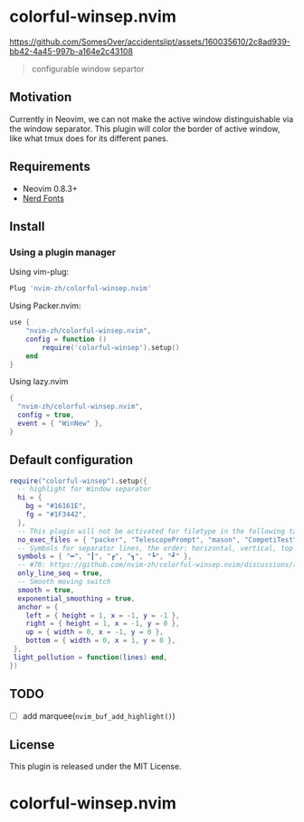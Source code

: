 # colorful-winsep.nvim


https://github.com/SomesOver/accidentslipt/assets/160035610/2c8ad939-bb42-4a45-997b-a164e2c43108
> configurable window separtor

## Motivation

Currently in Neovim, we can not make the active window distinguishable via the window separator.
This plugin will color the border of active window, like what tmux does for its different panes.

## Requirements

+ Neovim 0.8.3+
+ [Nerd Fonts](https://www.nerdfonts.com/)

## Install
### Using a plugin manager

Using vim-plug:

```lua
Plug 'nvim-zh/colorful-winsep.nvim'
```

Using Packer.nvim:

```lua
use {
    "nvim-zh/colorful-winsep.nvim",
    config = function ()
        require('colorful-winsep').setup()
    end
}
```

Using lazy.nvim

```lua
{
  "nvim-zh/colorful-winsep.nvim",
  config = true,
  event = { "WinNew" },
}
```

## Default configuration

```lua
require("colorful-winsep").setup({
  -- highlight for Window separator
  hi = {
    bg = "#16161E",
    fg = "#1F3442",
  },
  -- This plugin will not be activated for filetype in the following table.
  no_exec_files = { "packer", "TelescopePrompt", "mason", "CompetiTest", "NvimTree" },
  -- Symbols for separator lines, the order: horizontal, vertical, top left, top right, bottom left, bottom right.
  symbols = { "━", "┃", "┏", "┓", "┗", "┛" },
  -- #70: https://github.com/nvim-zh/colorful-winsep.nvim/discussions/70
  only_line_seq = true,
  -- Smooth moving switch
  smooth = true,
  exponential_smoothing = true,
  anchor = {
    left = { height = 1, x = -1, y = -1 },
    right = { height = 1, x = -1, y = 0 },
    up = { width = 0, x = -1, y = 0 },
    bottom = { width = 0, x = 1, y = 0 },
 },
 light_pollution = function(lines) end,
})
```

## TODO
- [ ] add marquee(`nvim_buf_add_highlight()`)

## License

This plugin is released under the MIT License.
# colorful-winsep.nvim

